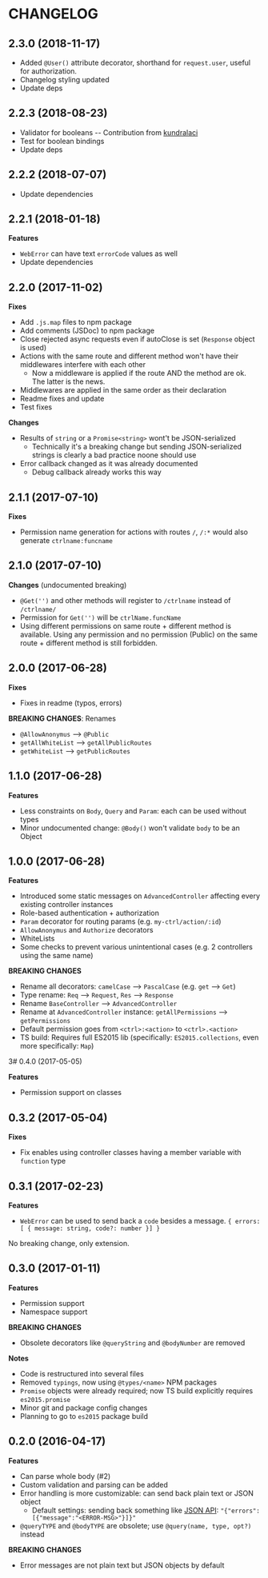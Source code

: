 # CHANGELOG

## 2.3.0 (2018-11-17)

- Added `@User()` attribute decorator, shorthand for `request.user`, useful for authorization.
- Changelog styling updated
- Update deps


## 2.2.3 (2018-08-23)

- Validator for booleans -- Contribution from [kundralaci](https://github.com/kundralaci)
- Test for boolean bindings
- Update deps


## 2.2.2 (2018-07-07)

- Update dependencies


## 2.2.1 (2018-01-18)

**Features**

- `WebError` can have text `errorCode` values as well
- Update dependencies


## 2.2.0 (2017-11-02)

**Fixes**

- Add `.js.map` files to npm package
- Add comments (JSDoc) to npm package
- Close rejected async requests even if autoClose is set (`Response` object is used)
- Actions with the same route and different method won't have their middlewares interfere with each other
	- Now a middleware is applied if the route AND the method are ok. The latter is the news.
- Middlewares are applied in the same order as their declaration
- Readme fixes and update
- Test fixes

**Changes**

- Results of `string` or a `Promise<string>` wont't be JSON-serialized
	- Technically it's a breaking change but sending JSON-serialized strings is clearly a bad practice noone should use
- Error callback changed as it was already documented
	- Debug callback already works this way


## 2.1.1 (2017-07-10)

**Fixes**

- Permission name generation for actions with routes `/`, `/:*` would also generate `ctrlname:funcname`


## 2.1.0 (2017-07-10)

**Changes** (undocumented breaking)

- `@Get('')` and other methods will register to `/ctrlname` instead of `/ctrlname/`
- Permission for `Get('')` will be `ctrlName.funcName`
- Using different permissions on same route + different method is available. Using any permission and no permission (Public) on the same route + different method is still forbidden.


## 2.0.0 (2017-06-28)

**Fixes**

- Fixes in readme (typos, errors)


**BREAKING CHANGES**: Renames

- `@AllowAnonymus` --> `@Public`
- `getAllWhiteList` --> `getAllPublicRoutes`
- `getWhiteList` --> `getPublicRoutes`


## 1.1.0 (2017-06-28)

**Features**

- Less constraints on `Body`, `Query` and `Param`: each can be used without types
- Minor undocumented change: `@Body()` won't validate `body` to be an Object


## 1.0.0 (2017-06-28)

**Features**

- Introduced some static messages on `AdvancedController` affecting every existing controller instances
- Role-based authentication + authorization
- `Param` decorator for routing params (e.g. `my-ctrl/action/:id`)
- `AllowAnonymus` and `Authorize` decorators
- WhiteLists
- Some checks to prevent various unintentional cases (e.g. 2 controllers using the same name)

**BREAKING CHANGES**

- Rename all decorators: `camelCase` --> `PascalCase` (e.g. `get` --> `Get`)
- Type rename: `Req` --> `Request`, `Res` --> `Response`
- Rename `BaseController` --> `AdvancedController`
- Rename at `AdvancedController` instance: `getAllPermissions` --> `getPermissions`
- Default permission goes from `<ctrl>:<action>` to `<ctrl>.<action>`
- TS build: Requires full ES2015 lib (specifically: `ES2015.collections`, even more specifically: `Map`)


3# 0.4.0 (2017-05-05)

**Features**

- Permission support on classes


## 0.3.2 (2017-05-04)

**Fixes**

* Fix enables using controller classes having a member variable with `function` type


## 0.3.1 (2017-02-23)

**Features**

* `WebError` can be used to send back a `code` besides a message. `{ errors: [ { message: string, code?: number }] }`

No breaking change, only extension.


## 0.3.0 (2017-01-11)

**Features**

* Permission support
* Namespace support

**BREAKING CHANGES**

* Obsolete decorators like `@queryString` and `@bodyNumber` are removed

**Notes**

* Code is restructured into several files
* Removed `typings`, now using `@types/<name>` NPM packages
* `Promise` objects were already required; now TS build explicitly requires `es2015.promise`
* Minor git and package config changes
* Planning to go to `es2015` package build


## 0.2.0 (2016-04-17)

**Features**

* Can parse whole body (#2)
* Custom validation and parsing can be added
* Error handling is more customizable: can send back plain text or JSON object
  * Default settings: sending back something like [JSON API](http://jsonapi.org/format/): `"{"errors":[{"message":"<ERROR-MSG>"}]}"`
* `@queryTYPE` and `@bodyTYPE` are obsolete; use `@query(name, type, opt?)` instead

**BREAKING CHANGES**

* Error messages are not plain text but JSON objects by default
